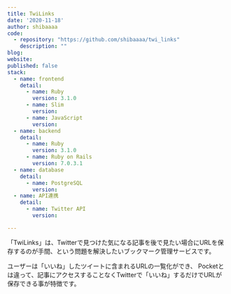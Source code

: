 ```yaml
---
title: TwiLinks 
date: '2020-11-18'
author: shibaaaa
code: 
  - repository: "https://github.com/shibaaaa/twi_links"
    description: ""
blog:
website:
published: false
stack:
  - name: frontend
    detail:
      - name: Ruby
        version: 3.1.0
      - name: Slim
        version: 
      - name: JavaScript
        version:
  - name: backend
    detail:
      - name: Ruby
        version: 3.1.0
      - name: Ruby on Rails
        version: 7.0.3.1
  - name: database
    detail:
      - name: PostgreSQL
        version: 
  - name: API連携
    detail:
      - name: Twitter API
        version:

---
```


「TwiLinks」は、Twitterで見つけた気になる記事を後で見たい場合にURLを保存するのが手間、という問題を解決したいブックマーク管理サービスです。

ユーザーは「いいね」したツイートに含まれるURLの一覧化ができ、 Pocketとは違って、記事にアクセスすることなくTwitterで「いいね」するだけでURLが保存できる事が特徴です。
